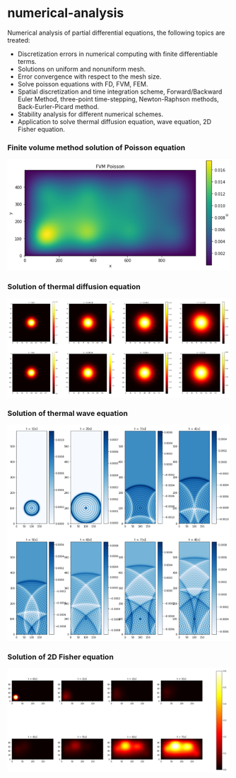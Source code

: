 # numerical-analysis
Numerical analysis of partial differential equations, the following topics are treated:
- Discretization errors in numerical computing with finite differentiable terms.
- Solutions on uniform and nonuniform mesh.
- Error convergence with respect to the mesh size.
- Solve poisson equations with FD, FVM, FEM.
- Spatial discretization and time integration scheme, Forward/Backward Euler Method, three-point time-stepping, Newton-Raphson methods, Back-Eurler-Picard method.
- Stability analysis for different numerical schemes.
- Application to solve thermal diffusion equation, wave equation, 2D Fisher equation.

### Finite volume method solution of Poisson equation
<img src="https://raw.githubusercontent.com/YuchenZhu/numerical-analysis/master/img/fvm.png" width=800> 

### Solution of thermal diffusion equation
<img src="https://raw.githubusercontent.com/YuchenZhu/numerical-analysis/master/img/diffusion.png" width=800> 

### Solution of thermal wave equation
<img src="https://github.com/YuchenZhu/numerical-analysis/blob/master/img/wave.png" width=800> 

### Solution of 2D Fisher equation
<img src="https://github.com/YuchenZhu/numerical-analysis/blob/master/img/Fisher.png" width=800> 
